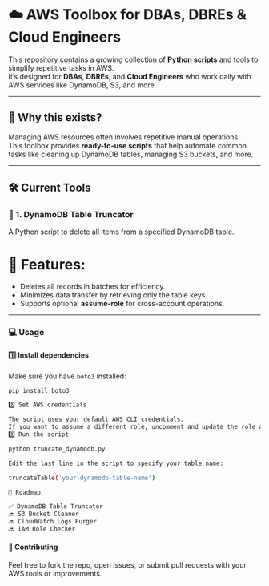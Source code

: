 # ☁️ AWS Toolbox for DBAs, DBREs & Cloud Engineers

This repository contains a growing collection of **Python scripts** and tools to simplify repetitive tasks in AWS.  
It’s designed for **DBAs**, **DBREs**, and **Cloud Engineers** who work daily with AWS services like DynamoDB, S3, and more.

---

## 🚀 Why this exists?

Managing AWS resources often involves repetitive manual operations.  
This toolbox provides **ready-to-use scripts** that help automate common tasks like cleaning up DynamoDB tables, managing S3 buckets, and more.

---

## 🛠️ Current Tools

### 📌 1. DynamoDB Table Truncator

A Python script to delete all items from a specified DynamoDB table.

# 📝 Features:
- Deletes all records in batches for efficiency.
- Minimizes data transfer by retrieving only the table keys.
- Supports optional **assume-role** for cross-account operations.

---

### 💻 Usage

#### 1️⃣ Install dependencies
Make sure you have `boto3` installed:
```bash
pip install boto3

2️⃣ Set AWS credentials

The script uses your default AWS CLI credentials.
If you want to assume a different role, uncomment and update the role_arn in the script.
3️⃣ Run the script

python truncate_dynamodb.py

Edit the last line in the script to specify your table name:

truncateTable('your-dynamodb-table-name')

📌 Roadmap

✅ DynamoDB Table Truncator
🔜 S3 Bucket Cleaner
🔜 CloudWatch Logs Purger
🔜 IAM Role Checker
```

#### 🙌 Contributing

Feel free to fork the repo, open issues, or submit pull requests with your AWS tools or improvements.